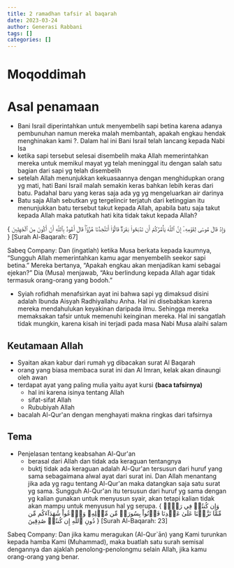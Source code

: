```yaml
---
title: 2 ramadhan tafsir al baqarah
date: 2023-03-24
author: Generasi Rabbani
tags: []
categories: []
---
```


# Moqoddimah


# Asal penamaan

- Bani Israil diperintahkan untuk menyembelih sapi betina karena adanya pembunuhan namun mereka malah membantah, apakah engkau hendak menghinakan kami ?. Dalam hal ini Bani Israil telah lancang kepada Nabi Isa
- ketika sapi tersebut selesai disembelih maka Allah memerintahkan mereka untuk memikul mayat yg telah meninggal itu dengan salah satu bagian dari sapi yg telah disembelih 
- setelah Allah menunjukkan kekuasaannya dengan menghidupkan orang yg mati, hati Bani Israil malah semakin keras bahkan lebih keras dari batu. Padahal baru yang keras saja ada yg yg mengeluarkan air darinya
- Batu saja Allah sebutkan yg tergelincir terjatuh dari ketinggian itu menunjukkan batu tersebut takut kepada Allah, apabila batu saja takut kepada Allah maka patutkah hati kita tidak takut kepada Allah?

{ وَإِذۡ قَالَ مُوسَىٰ لِقَوۡمِهِۦٓ إِنَّ ٱللَّهَ يَأۡمُرُكُمۡ أَن تَذۡبَحُواْ بَقَرَةٗۖ قَالُوٓاْ أَتَتَّخِذُنَا هُزُوٗاۖ قَالَ أَعُوذُ بِٱللَّهِ أَنۡ أَكُونَ مِنَ ٱلۡجَٰهِلِينَ }
[Surah Al-Baqarah: 67]

Sabeq Company:
Dan (ingatlah) ketika Musa berkata kepada kaumnya, “Sungguh Allah memerintahkan kamu agar menyembelih seekor sapi betina.” Mereka bertanya, “Apakah engkau akan menjadikan kami sebagai ejekan?” Dia (Musa) menjawab, “Aku berlindung kepada Allah agar tidak termasuk orang-orang yang bodoh.”

- Syiah rofidhah menafsirkan ayat ini bahwa sapi yg dimaksud disini adalah Ibunda Aisyah Radhiyallahu Anha. Hal ini disebabkan karena mereka mendahulukan keyakinan daripada ilmu. Sehingga mereka memaksakan tafsir untuk memenuhi keinginan mereka. Hal ini sangatlah tidak mungkin, karena kisah ini terjadi pada masa Nabi Musa alaihi salam

## Keutamaan Allah 

- Syaitan akan kabur dari rumah yg dibacakan surat Al Baqarah
- orang yang biasa membaca surat ini dan Al Imran, kelak akan dinaungi oleh awan
- terdapat ayat yang paling mulia yaitu ayat kursi **(baca tafsirnya)**
  - hal ini karena isinya tentang Allah
  - sifat-sifat Allah
  - Rububiyah Allah
- bacalah Al-Qur'an dengan menghayati makna ringkas dari tafsirnya

## Tema

- Penjelasan tentang keabsahan Al-Qur'an
  - berasal dari Allah dan tidak ada keraguan tentangnya
  - buktj tidak ada keraguan adalah Al-Qur'an tersusun dari huruf yang sama sebagaimana alwal ayat dari surat ini. Dan Allah menantang jika ada yg ragu tentang Al-Qur'an maka datangkan saja satu surat yg sama. Sungguh Al-Qur'an itu tersusun dari huruf yg sama dengan yg kalian gunakan untuk menyusun syair, akan tetapi kalian tidak akan mampu untuk menyusun hal yg serupa.
{ وَإِن كُنتُمۡ فِي رَيۡبٖ مِّمَّا نَزَّلۡنَا عَلَىٰ عَبۡدِنَا فَأۡتُواْ بِسُورَةٖ مِّن مِّثۡلِهِۦ وَٱدۡعُواْ شُهَدَآءَكُم مِّن دُونِ ٱللَّهِ إِن كُنتُمۡ صَٰدِقِينَ }
[Surah Al-Baqarah: 23]

Sabeq Company:
Dan jika kamu meragukan (Al-Qur`ān) yang Kami turunkan kepada hamba Kami (Muhammad), maka buatlah satu surah semisal dengannya dan ajaklah penolong-penolongmu selain Allah, jika kamu orang-orang yang benar.

